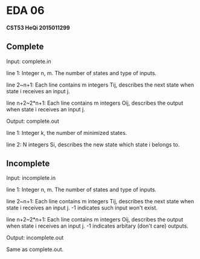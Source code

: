 # EDA 06

#### CST53 HeQi 2015011299

## Complete

Input: complete.in

line 1: Integer n, m. The number of states and type of inputs.

line 2~n+1: Each line contains m integers Tij, describes the next state when state i receives an input j.

line n+2~2\*n+1: Each line contains m integers Oij, describes the output when state i receives an input j.

Output: complete.out

line 1: Integer k, the number of minimized states.

line 2: N integers Si, describes the new state which state i belongs to.

## Incomplete

Input: incomplete.in

line 1: Integer n, m. The number of states and type of inputs.

line 2~n+1: Each line contains m integers Tij, describes the next state when state i receives an input j. -1 indicates such input won't exist.

line n+2~2\*n+1: Each line contains m integers Oij, describes the output when state i receives an input j. -1 indicates arbitary (don't care) outputs.

Output: incomplete.out

Same as complete.out.
